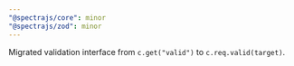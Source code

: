 ```yaml
---
"@spectrajs/core": minor
"@spectrajs/zod": minor
---
```


Migrated validation interface from `c.get("valid")` to `c.req.valid(target)`.
